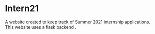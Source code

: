 # Intern21
A website created to keep track of Summer 2021 internship applications. This website uses a flask backend .
